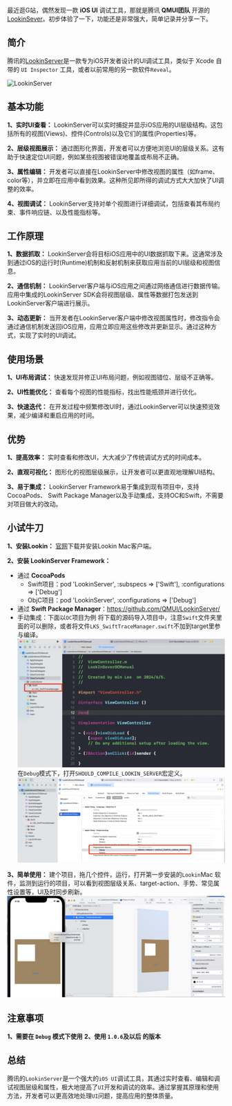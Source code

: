 最近逛G站，偶然发现一款 **iOS UI** 调试工具，那就是腾讯 **QMUI团队** 开源的[LookinSever](https://github.com/QMUI/LookinServer)。初步体验了一下，功能还是非常强大，简单记录并分享一下。

## 简介

腾讯的[LookinServer](https://lookin.work/)是一款专为iOS开发者设计的UI调试工具，类似于 Xcode 自带的 `UI Inspector` 工具，或者以前常用的另一款软件`Reveal`。

![LookinServer](https://cdn.lookin.work/public/style/images/independent/homepage/preview_en_2x.jpg)

## 基本功能

**1、实时UI查看：**
LookinServer可以实时捕捉并显示iOS应用的UI层级结构。这包括所有的视图(Views)、控件(Controls)以及它们的属性(Properties)等。

**2、层级视图展示：**
通过图形化界面，开发者可以方便地浏览UI的层级关系。这有助于快速定位UI问题，例如某些视图被错误地覆盖或布局不正确。

**3、属性编辑：**
开发者可以直接在LookinServer中修改视图的属性（如frame、color等），并立即在应用中看到效果。这种所见即所得的调试方式大大加快了UI调整的效率。

**4、视图调试：**
LookinServer支持对单个视图进行详细调试，包括查看其布局约束、事件响应链、以及性能指标等。

## 工作原理

**1、数据抓取：**
LookinServer会将目标iOS应用中的UI数据抓取下来。这通常涉及到通过iOS的运行时(Runtime)机制和反射机制来获取应用当前的UI层级和视图信息。

**2、通信机制：**
LookinServer客户端与iOS应用之间通过网络通信进行数据传输。应用中集成的LookinServer SDK会将视图层级、属性等数据打包发送到LookinServer客户端进行展示。

**3、动态更新：**
当开发者在LookinServer客户端中修改视图属性时，修改指令会通过通信机制发送回iOS应用，应用立即应用这些修改并更新显示。通过这种方式，实现了实时的UI调试。

## 使用场景

**1、UI布局调试：**
快速发现并修正UI布局问题，例如视图错位、层级不正确等。

**2、UI性能优化：**
查看每个视图的性能指标，找出性能瓶颈并进行优化。

**3、快速迭代：**
在开发过程中频繁修改UI时，通过LookinServer可以快速预览效果，减少编译和重启应用的时间。

## 优势

**1、提高效率：**
实时查看和修改UI，大大减少了传统调试方式的时间成本。

**2、直观可视化：**
图形化的视图层级展示，让开发者可以更直观地理解UI结构。

**3、易于集成：**
LookinServer Framework易于集成到现有项目中，支持CocoaPods、 Swift Package Manager以及手动集成，支持OC和Swift，不需要对项目做大的改动。

## 小试牛刀

**1、安装Lookin：**
[官网](https://lookin.work/)下载并安装Lookin Mac客户端。

**2、安装 LookinServer Framework：**

* 通过 **CocoaPods**
    * Swift项目：pod 'LookinServer', :subspecs => ['Swift'], :configurations => ['Debug']
    * ObjC项目：pod 'LookinServer', :configurations => ['Debug']
* 通过 **Swift Package Manager**：https://github.com/QMUI/LookinServer/
* 手动集成：下面以`OC`项目为例
将下载的源码导入项目中，注意`Swift`文件夹里面的可以删除，或者将文件`LKS_SwiftTraceManager.swift`不加到target里参与编译。
![LookinSever_0](assets/LookinSever_0.jpg)
在`Debug`模式下，打开`SHOULD_COMPILE_LOOKIN_SERVER`宏定义。
![LookinSever_1](assets/LookinSever_1.jpg)

**3、简单使用：**
建个项目，拖几个控件，运行，打开第一步安装的`Lookin`Mac 软件，监测到运行的项目，可以看到视图层级关系、target-action、手势、常见属性设置等，UI及时同步刷新。
![LookinSever_2](assets/LookinSever_2.png)

## 注意事项

**1、需要在 `Debug` 模式下使用**
**2、使用 `1.0.6`及以后 的版本**

## 总结

腾讯的`LookinServer`是一个强大的`iOS UI`调试工具，其通过实时查看、编辑和调试视图层级和属性，极大地提高了`UI`开发和调试的效率。通过掌握其原理和使用方法，开发者可以更高效地处理`UI`问题，提高应用的整体质量。